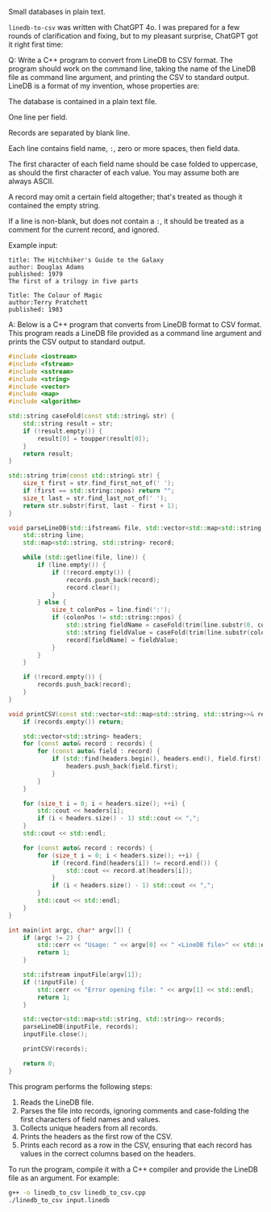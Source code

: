 Small databases in plain text.

`linedb-to-csv` was written with ChatGPT 4o. I was prepared for a few rounds of clarification and fixing, but to my pleasant surprise, ChatGPT got it right first time:

Q: Write a C++ program to convert from LineDB to CSV format. The program should work on the command line, taking the name of the LineDB file as command line argument, and printing the CSV to standard output. LineDB is a format of my invention, whose properties are:

The database is contained in a plain text file.

One line per field.

Records are separated by blank line.

Each line contains field name, `:`, zero or more spaces, then field data.

The first character of each field name should be case folded to uppercase, as should the first character of each value. You may assume both are always ASCII.

A record may omit a certain field altogether; that's treated as though it contained the empty string.

If a line is non-blank, but does not contain a `:`, it should be treated as a comment for the current record, and ignored.

Example input:

```
title: The Hitchhiker's Guide to the Galaxy
author: Douglas Adams
published: 1979
The first of a trilogy in five parts

Title: The Colour of Magic
author:Terry Pratchett
published: 1983
```

A: Below is a C++ program that converts from LineDB format to CSV format. This program reads a LineDB file provided as a command line argument and prints the CSV output to standard output.

```cpp
#include <iostream>
#include <fstream>
#include <sstream>
#include <string>
#include <vector>
#include <map>
#include <algorithm>

std::string caseFold(const std::string& str) {
    std::string result = str;
    if (!result.empty()) {
        result[0] = toupper(result[0]);
    }
    return result;
}

std::string trim(const std::string& str) {
    size_t first = str.find_first_not_of(' ');
    if (first == std::string::npos) return "";
    size_t last = str.find_last_not_of(' ');
    return str.substr(first, last - first + 1);
}

void parseLineDB(std::ifstream& file, std::vector<std::map<std::string, std::string>>& records) {
    std::string line;
    std::map<std::string, std::string> record;

    while (std::getline(file, line)) {
        if (line.empty()) {
            if (!record.empty()) {
                records.push_back(record);
                record.clear();
            }
        } else {
            size_t colonPos = line.find(':');
            if (colonPos != std::string::npos) {
                std::string fieldName = caseFold(trim(line.substr(0, colonPos)));
                std::string fieldValue = caseFold(trim(line.substr(colonPos + 1)));
                record[fieldName] = fieldValue;
            }
        }
    }

    if (!record.empty()) {
        records.push_back(record);
    }
}

void printCSV(const std::vector<std::map<std::string, std::string>>& records) {
    if (records.empty()) return;

    std::vector<std::string> headers;
    for (const auto& record : records) {
        for (const auto& field : record) {
            if (std::find(headers.begin(), headers.end(), field.first) == headers.end()) {
                headers.push_back(field.first);
            }
        }
    }

    for (size_t i = 0; i < headers.size(); ++i) {
        std::cout << headers[i];
        if (i < headers.size() - 1) std::cout << ",";
    }
    std::cout << std::endl;

    for (const auto& record : records) {
        for (size_t i = 0; i < headers.size(); ++i) {
            if (record.find(headers[i]) != record.end()) {
                std::cout << record.at(headers[i]);
            }
            if (i < headers.size() - 1) std::cout << ",";
        }
        std::cout << std::endl;
    }
}

int main(int argc, char* argv[]) {
    if (argc != 2) {
        std::cerr << "Usage: " << argv[0] << " <LineDB file>" << std::endl;
        return 1;
    }

    std::ifstream inputFile(argv[1]);
    if (!inputFile) {
        std::cerr << "Error opening file: " << argv[1] << std::endl;
        return 1;
    }

    std::vector<std::map<std::string, std::string>> records;
    parseLineDB(inputFile, records);
    inputFile.close();

    printCSV(records);

    return 0;
}
```

This program performs the following steps:
1. Reads the LineDB file.
2. Parses the file into records, ignoring comments and case-folding the first characters of field names and values.
3. Collects unique headers from all records.
4. Prints the headers as the first row of the CSV.
5. Prints each record as a row in the CSV, ensuring that each record has values in the correct columns based on the headers.

To run the program, compile it with a C++ compiler and provide the LineDB file as an argument. For example:
```sh
g++ -o linedb_to_csv linedb_to_csv.cpp
./linedb_to_csv input.linedb
```
